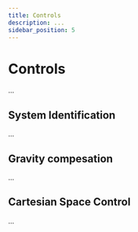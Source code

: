 ```yaml
---
title: Controls
description: ...
sidebar_position: 5
---
```

# Controls

...

## System Identification

...

## Gravity compesation

...

## Cartesian Space Control

...
